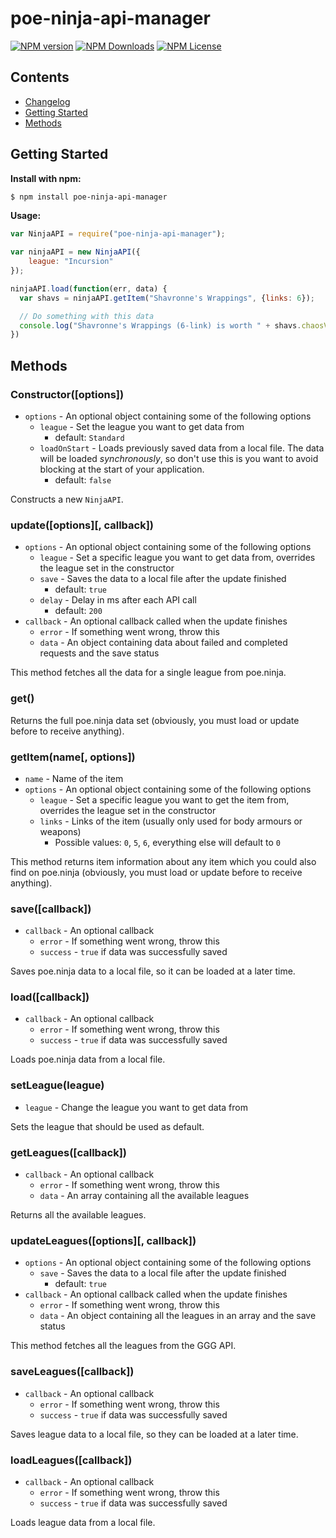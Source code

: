 # poe-ninja-api-manager
[![NPM version](https://img.shields.io/npm/v/poe-ninja-api-manager.svg)](https://www.npmjs.com/package/poe-ninja-api-manager)
[![NPM Downloads](https://img.shields.io/npm/dt/poe-ninja-api-manager.svg)](https://www.npmjs.com/package/poe-ninja-api-manager)
[![NPM License](https://img.shields.io/npm/l/poe-ninja-api-manager.svg)](https://www.npmjs.com/package/poe-ninja-api-manager)

## Contents

- [Changelog](https://github.com/klayveR/poe-ninja-api-manager/blob/master/CHANGELOG.md)
- [Getting Started](#getting-started)
- [Methods](#methods)

## Getting Started
**Install with npm:**
```bash
$ npm install poe-ninja-api-manager
```

**Usage:**
```javascript
var NinjaAPI = require("poe-ninja-api-manager");

var ninjaAPI = new NinjaAPI({
    league: "Incursion"
});

ninjaAPI.load(function(err, data) {
  var shavs = ninjaAPI.getItem("Shavronne's Wrappings", {links: 6});

  // Do something with this data
  console.log("Shavronne's Wrappings (6-link) is worth " + shavs.chaosValue + " Chaos in Incursion league");
})
```

## Methods

### Constructor([options])
- `options` - An optional object containing some of the following options
    - `league` - Set the league you want to get data from
    	- default: `Standard`
    - `loadOnStart` - Loads previously saved data from a local file. The data will be loaded *synchronously*, so don't use this is you want to avoid blocking at the start of your application.
      - default: `false`

Constructs a new `NinjaAPI`.

### update([options][, callback])
- `options` - An optional object containing some of the following options
    - `league` - Set a specific league you want to get data from, overrides the league set in the constructor
    - `save` - Saves the data to a local file after the update finished
      - default: `true`
    - `delay` - Delay in ms after each API call
      - default: `200`
- `callback` - An optional callback called when the update finishes
  - `error` - If something went wrong, throw this
  - `data` - An object containing data about failed and completed requests and the save status

This method fetches all the data for a single league from poe.ninja.

### get()
Returns the full poe.ninja data set (obviously, you must load or update before to receive anything).

### getItem(name[, options])
- `name` - Name of the item
- `options` - An optional object containing some of the following options
    - `league` - Set a specific league you want to get the item from, overrides the league set in the constructor
    - `links` - Links of the item (usually only used for body armours or weapons)
      - Possible values: `0`, `5`, `6`, everything else will default to `0`

This method returns item information about any item which you could also find on poe.ninja (obviously, you must load or update before to receive anything).

### save([callback])
- `callback` - An optional callback
  - `error` - If something went wrong, throw this
  - `success` - `true` if data was successfully saved

Saves poe.ninja data to a local file, so it can be loaded at a later time.

### load([callback])
- `callback` - An optional callback
  - `error` - If something went wrong, throw this
  - `success` - `true` if data was successfully saved

Loads poe.ninja data from a local file.

### setLeague(league)
- `league` - Change the league you want to get data from

Sets the league that should be used as default.

### getLeagues([callback])
- `callback` - An optional callback
  - `error` - If something went wrong, throw this
  - `data` - An array containing all the available leagues

Returns all the available leagues.

### updateLeagues([options][, callback])
- `options` - An optional object containing some of the following options
    - `save` - Saves the data to a local file after the update finished
      - default: `true`
- `callback` - An optional callback called when the update finishes
  - `error` - If something went wrong, throw this
  - `data` - An object containing all the leagues in an array and the save status

This method fetches all the leagues from the GGG API.

### saveLeagues([callback])
- `callback` - An optional callback
  - `error` - If something went wrong, throw this
  - `success` - `true` if data was successfully saved

Saves league data to a local file, so they can be loaded at a later time.

### loadLeagues([callback])
- `callback` - An optional callback
  - `error` - If something went wrong, throw this
  - `success` - `true` if data was successfully saved

Loads league data from a local file.
